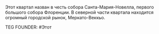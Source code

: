 Этот квартал назван в честь собора Санта-Мария-Новелла, первого большого собора Флоренции. В северной части квартала находится огромный городской рынок, Меркато-Веккьо.












TEG FOUNDER:
#Этот